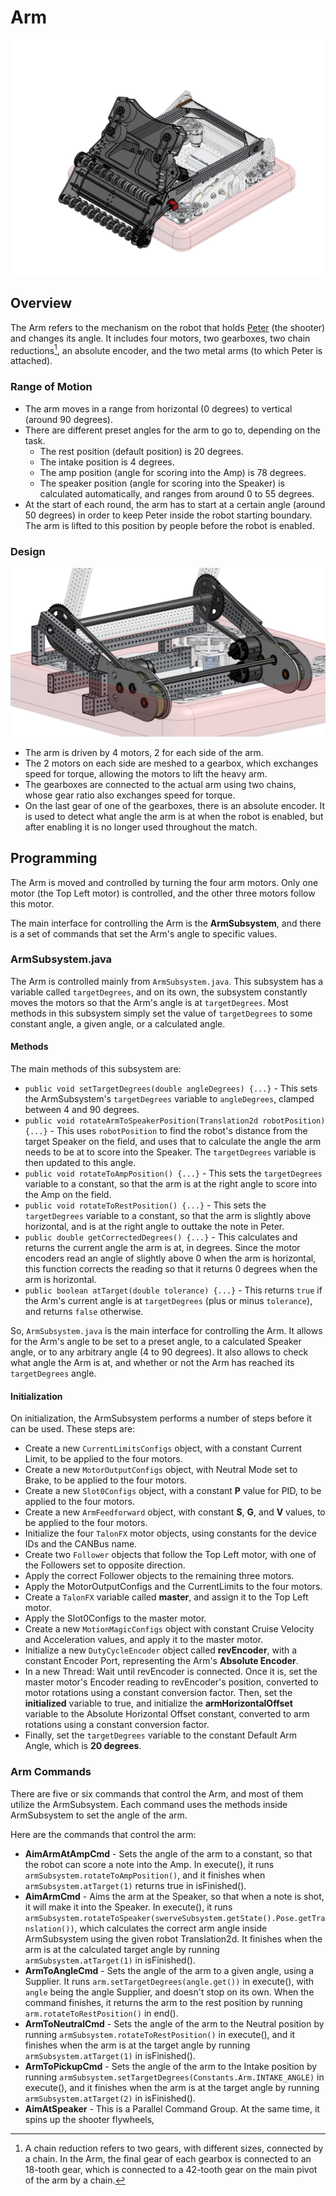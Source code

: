 # Arm

![The entire Arm and Peter mechanism on the robot](arm-images/FRCPeterArm.png)

## Overview

The Arm refers to the mechanism on the robot that holds [Peter](peter.md) (the shooter) and changes its angle. It includes four motors, two gearboxes, two chain reductions[^1], an absolute encoder, and the two metal arms (to which Peter is attached).

[^1]: A chain reduction refers to two gears, with different sizes, connected by a chain. In the Arm, the final gear of each gearbox is connected to an 18-tooth gear, which is connected to a 42-tooth gear on the main pivot of the arm by a chain.

### Range of Motion

- The arm moves in a range from horizontal (0 degrees) to vertical (around 90 degrees).
- There are different preset angles for the arm to go to, depending on the task.
  - The rest position (default position) is 20 degrees.
  - The intake position is 4 degrees.
  - The amp position (angle for scoring into the Amp) is 78 degrees.
  - The speaker position (angle for scoring into the Speaker) is calculated automatically, and ranges from around 0 to 55 degrees.
- At the start of each round, the arm has to start at a certain angle (around 50 degrees) in order to keep Peter inside the robot starting boundary. The arm is lifted to this position by people before the robot is enabled.

### Design

![The different parts of the Arm mechanism that are responsible for moving the arm to different angles](arm-images/FRCArmMechanisms.png)

- The arm is driven by 4 motors, 2 for each side of the arm.
- The 2 motors on each side are meshed to a gearbox, which exchanges speed for torque, allowing the motors to lift the heavy arm.
- The gearboxes are connected to the actual arm using two chains, whose gear ratio also exchanges speed for torque.
- On the last gear of one of the gearboxes, there is an absolute encoder. It is used to detect what angle the arm is at when the robot is enabled, but after enabling it is no longer used throughout the match.

## Programming

The Arm is moved and controlled by turning the four arm motors. Only one motor (the Top Left motor) is controlled, and the other three motors follow this motor.

The main interface for controlling the Arm is the **ArmSubsystem**, and there is a set of commands that set the Arm's angle to specific values.

### ArmSubsystem.java

The Arm is controlled mainly from `ArmSubsystem.java`. This subsystem has a variable called `targetDegrees`, and on its own, the subsystem constantly moves the motors so that the Arm's angle is at `targetDegrees`. Most methods in this subsystem simply set the value of `targetDegrees` to some constant angle, a given angle, or a calculated angle.

#### Methods

The main methods of this subsystem are:

- `public void setTargetDegrees(double angleDegrees) {...}` - This sets the ArmSubsystem's `targetDegrees` variable to `angleDegrees`, clamped between 4 and 90 degrees.
- `public void rotateArmToSpeakerPosition(Translation2d robotPosition) {...}` - This uses `robotPosition` to find the robot's distance from the target Speaker on the field, and uses that to calculate the angle the arm needs to be at to score into the Speaker. The `targetDegrees` variable is then updated to this angle.
- `public void rotateToAmpPosition() {...}` - This sets the `targetDegrees` variable to a constant, so that the arm is at the right angle to score into the Amp on the field.
- `public void rotateToRestPosition() {...}` - This sets the `targetDegrees` variable to a constant, so that the arm is slightly above horizontal, and is at the right angle to outtake the note in Peter.
- `public double getCorrectedDegrees() {...}` - This calculates and returns the current angle the arm is at, in degrees. Since the motor encoders read an angle of slightly above 0 when the arm is horizontal, this function corrects the reading so that it returns 0 degrees when the arm is horizontal.
- `public boolean atTarget(double tolerance) {...}` - This returns `true` if the Arm's current angle is at `targetDegrees` (plus or minus `tolerance`), and returns `false` otherwise.

So, `ArmSubsystem.java` is the main interface for controlling the Arm. It allows for the Arm's angle to be set to a preset angle, to a calculated Speaker angle, or to any arbitrary angle (4 to 90 degrees). It also allows to check what angle the Arm is at, and whether or not the Arm has reached its `targetDegrees` angle.

#### Initialization

On initialization, the ArmSubsystem performs a number of steps before it can be used. These steps are:

- Create a new `CurrentLimitsConfigs` object, with a constant Current Limit, to be applied to the four motors.
- Create a new `MotorOutputConfigs` object, with Neutral Mode set to Brake, to be applied to the four motors.
- Create a new `Slot0Configs` object, with a constant **P** value for PID, to be applied to the four motors.
- Create a new `ArmFeedforward` object, with constant **S**, **G**, and **V** values, to be applied to the four motors.
- Initialize the four `TalonFX` motor objects, using constants for the device IDs and the CANBus name.
- Create two `Follower` objects that follow the Top Left motor, with one of the Followers set to opposite direction.
- Apply the correct Follower objects to the remaining three motors.
- Apply the MotorOutputConfigs and the CurrentLimits to the four motors.
- Create a `TalonFX` variable called **master**, and assign it to the Top Left motor.
- Apply the Slot0Configs to the master motor.
- Create a new `MotionMagicConfigs` object with constant Cruise Velocity and Acceleration values, and apply it to the master motor.
- Initialize a new `DutyCycleEncoder` object called **revEncoder**, with a constant Encoder Port, representing the Arm's **Absolute Encoder**.
- In a new Thread: Wait until revEncoder is connected. Once it is, set the master motor's Encoder reading to revEncoder's position, converted to motor rotations using a constant conversion factor. Then, set the **initialized** variable to true, and initialize the **armHorizontalOffset** variable to the Absolute Horizontal Offset constant, converted to arm rotations using a constant conversion factor.
- Finally, set the `targetDegrees` variable to the constant Default Arm Angle, which is **20 degrees**.

### Arm Commands

There are five or six commands that control the Arm, and most of them utilize the ArmSubsystem. Each command uses the methods inside ArmSubsystem to set the angle of the arm.

Here are the commands that control the arm:

- **AimArmAtAmpCmd** - Sets the angle of the arm to a constant, so that the robot can score a note into the Amp. In execute(), it runs `armSubsystem.rotateToAmpPosition()`, and it finishes when `armSubsystem.atTarget(1)` returns true in isFinished().
- **AimArmCmd** - Aims the arm at the Speaker, so that when a note is shot, it will make it into the Speaker. In execute(), it runs `armSubsystem.rotateToSpeaker(swerveSubsystem.getState().Pose.getTranslation())`, which calculates the correct arm angle inside ArmSubsystem using the given robot Translation2d. It finishes when the arm is at the calculated target angle by running `armSubsystem.atTarget(1)` in isFinished().
- **ArmToAngleCmd** - Sets the angle of the arm to a given angle, using a Supplier. It runs `arm.setTargetDegrees(angle.get())` in execute(), with `angle` being the angle Supplier, and doesn't stop on its own. When the command finishes, it returns the arm to the rest position by running `arm.rotateToRestPosition()` in end().
- **ArmToNeutralCmd** - Sets the angle of the arm to the Neutral position by running `armSubsystem.rotateToRestPosition()` in execute(), and it finishes when the arm is at the target angle by running `armSubsystem.atTarget(1)` in isFinished().
- **ArmToPickupCmd** - Sets the angle of the arm to the Intake position by running `armSubsystem.setTargetDegrees(Constants.Arm.INTAKE_ANGLE)` in execute(), and it finishes when the arm is at the target angle by running `armSubsystem.atTarget(2)` in isFinished().
- **AimAtSpeaker** - This is a Parallel Command Group. At the same time, it spins up the shooter flywheels, 
